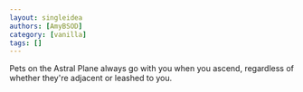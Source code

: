 ```yaml
---
layout: singleidea
authors: [AmyBSOD]
category: [vanilla]
tags: []
---
```

Pets on the Astral Plane always go with you when you ascend, regardless of whether they're adjacent or leashed to you.
